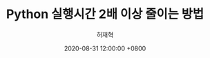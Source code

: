 ---
layout: post
title:  "Python 실행시간 2배 이상 줄이는 방법"
date:   2020-08-31 12:00:00 +0800
categories: Experiment
image: images/default.jpg
link: https://tootouch.github.io/setting/multi_excute/
author: 허재혁
---